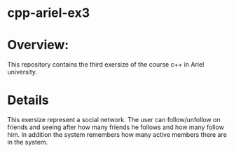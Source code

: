 # cpp-ariel-ex3

# Overview:
This repository contains the third exersize of the course c++ in Ariel university. <br /> 

# Details
This exersize represent a social network.
The user can follow/unfollow on friends and seeing after how many friends he follows and how many follow him.
In addition the system remembers how many active members there are in the system.
